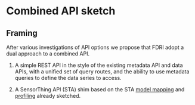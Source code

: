 # Combined API sketch

## Framing

After various investigations of API options we propose that FDRI adopt a dual approach to a combined API.

1. A simple REST API in the style of the existing metadata API and data APIs, with a unified set of query routes, and the ability to use metadata queries to define the data series to access.

2. A SensorThing API (STA) shim based on the STA [model mapping](../../ontology/doc/ogc-sensor-things.md) and [profiling](./api-profiling.md) already sketched.
